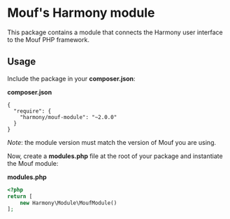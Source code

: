 Mouf's Harmony module
=====================

This package contains a module that connects the Harmony user interface to the Mouf PHP framework.

Usage
-----

Include the package in your **composer.json**:

**composer.json**
```
{
  "require": {
    "harmony/mouf-module": "~2.0.0"
  }
}
```

*Note*: the module version must match the version of Mouf you are using.

Now, create a **modules.php** file at the root of your package and instantiate
the Mouf module:

**modules.php**
```php
<?php
return [
    new Harmony\Module\MoufModule()
];
```
